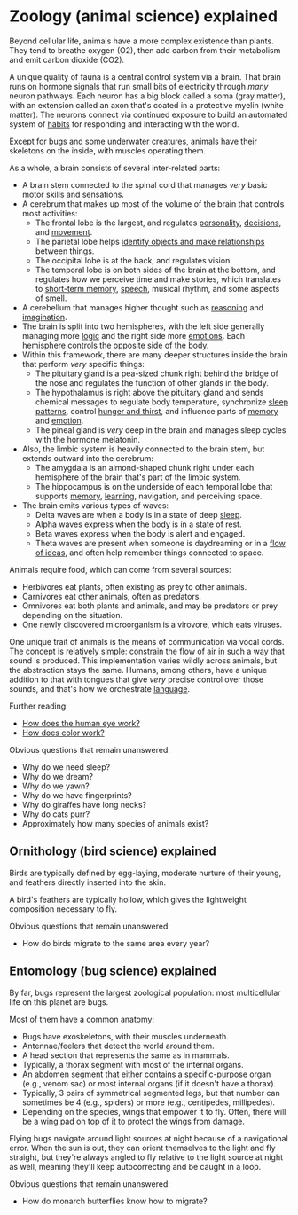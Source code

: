 
# Zoology (animal science) explained

Beyond cellular life, animals have a more complex existence than plants. They tend to breathe oxygen (O2), then add carbon from their metabolism and emit carbon dioxide (CO2).

A unique quality of fauna is a central control system via a brain. That brain runs on hormone signals that run small bits of electricity through *many* neuron pathways. Each neuron has a big block called a soma (gray matter), with an extension called an axon that's coated in a protective myelin (white matter). The neurons connect via continued exposure to build an automated system of [habits](https://adequate.life/habits/) for responding and interacting with the world.

Except for bugs and some underwater creatures, animals have their skeletons on the inside, with muscles operating them.

As a whole, a brain consists of several inter-related parts:

- A brain stem connected to the spinal cord that manages *very* basic motor skills and sensations.
- A cerebrum that makes up most of the volume of the brain that controls most activities:
  - The frontal lobe is the largest, and regulates [personality](personality.md), [decisions](people-decisions.md), and [movement](reality.md).
  - The parietal lobe helps [identify objects and make relationships](symbols.md) between things.
  - The occipital lobe is at the back, and regulates vision.
  - The temporal lobe is on both sides of the brain at the bottom, and regulates how we perceive time and make stories, which translates to [short-term memory](mind-memory.md), [speech](language.md), musical rhythm, and some aspects of smell.
- A cerebellum that manages higher thought such as [reasoning](understanding.md) and [imagination](imagination.md).
- The brain is split into two hemispheres, with the left side generally managing more [logic](logic.md) and the right side more [emotions](mind-feelings.md). Each hemisphere controls the opposite side of the body.
- Within this framework, there are many deeper structures inside the brain that perform *very* specific things:
  - The pituitary gland is a pea-sized chunk right behind the bridge of the nose and regulates the function of other glands in the body.
  - The hypothalamus is right above the pituitary gland and sends chemical messages to regulate body temperature, synchronize [sleep patterns](sleep.md), control [hunger and thirst](body-2_diet.md), and influence parts of [memory](mind-memory.md) and [emotion](mind-feelings.md).
  - The pineal gland is *very* deep in the brain and manages sleep cycles with the hormone melatonin.
- Also, the limbic system is heavily connected to the brain stem, but extends outward into the cerebrum:
  - The amygdala is an almond-shaped chunk right under each hemisphere of the brain that's part of the limbic system.
  - The hippocampus is on the underside of each temporal lobe that supports [memory](mind-memory.md), [learning](education.md), navigation, and perceiving space.
- The brain emits various types of waves:
  - Delta waves are when a body is in a state of deep [sleep](sleep.md).
  - Alpha waves express when the body is in a state of rest.
  - Beta waves express when the body is alert and engaged.
  - Theta waves are present when someone is daydreaming or in a [flow of ideas](mind-creativity-how.md), and often help remember things connected to space.

Animals require food, which can come from several sources:

- Herbivores eat plants, often existing as prey to other animals.
- Carnivores eat other animals, often as predators.
- Omnivores eat both plants and animals, and may be predators or prey depending on the situation.
- One newly discovered microorganism is a virovore, which eats viruses.

One unique trait of animals is the means of communication via vocal cords. The concept is relatively simple: constrain the flow of air in such a way that sound is produced. This implementation varies wildly across animals, but the abstraction stays the same. Humans, among others, have a unique addition to that with tongues that give *very* precise control over those sounds, and that's how we orchestrate [language](language.md).

Further reading:

- [How does the human eye work?](https://idyll.pub/post/the-eye-5b169094cce3bece5d95e964/)
- [How does color work?](http://jamie-wong.com/post/color/)

Obvious questions that remain unanswered:

- Why do we need sleep?
- Why do we dream?
- Why do we yawn?
- Why do we have fingerprints?
- Why do giraffes have long necks?
- Why do cats purr?
- Approximately how many species of animals exist?

## Ornithology (bird science) explained

Birds are typically defined by egg-laying, moderate nurture of their young, and feathers directly inserted into the skin.

A bird's feathers are typically hollow, which gives the lightweight composition necessary to fly.

Obvious questions that remain unanswered:

- How do birds migrate to the same area every year?

## Entomology (bug science) explained

By far, bugs represent the largest zoological population: most multicellular life on this planet are bugs.

Most of them have a common anatomy:

- Bugs have exoskeletons, with their muscles underneath.
- Antennae/feelers that detect the world around them.
- A head section that represents the same as in mammals.
- Typically, a thorax segment with most of the internal organs.
- An abdomen segment that either contains a specific-purpose organ (e.g., venom sac) or most internal organs (if it doesn't have a thorax).
- Typically, 3 pairs of symmetrical segmented legs, but that number can sometimes be 4 (e.g., spiders) or more (e.g., centipedes, millipedes).
- Depending on the species, wings that empower it to fly. Often, there will be a wing pad on top of it to protect the wings from damage.

Flying bugs navigate around light sources at night because of a navigational error. When the sun is out, they can orient themselves to the light and fly straight, but they're always angled to fly relative to the light source at night as well, meaning they'll keep autocorrecting and be caught in a loop.

Obvious questions that remain unanswered:

- How do monarch butterflies know how to migrate?
